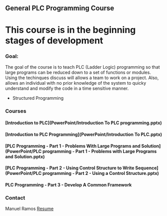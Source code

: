 <script async src="https://www.googletagmanager.com/gtag/js?id=G-ZDD520H57J"></script>
<script>
  window.dataLayer = window.dataLayer || [];
  function gtag(){dataLayer.push(arguments);}
  gtag('js', new Date());

  gtag('config', 'G-ZDD520H57J');
</script>




## General PLC Programming Course

# **This course is in the beginning stages of development**

### Goal: 

The goal of the course is to teach PLC (Ladder Logic) programming so that large programs can 
be reduced down to a set of functions or modules. Using the techinques discuss will allows a team to work on 
a project. Also, allows an individual with no prior knowledge of the system to quicky understand and modify the
code in a time sensitive manner.

- Structured Programming


### Courses 

#### [Introduction to PLC](PowerPoint/Introduction To PLC programming.pptx)
#### [Introduction to PLC Programming](PowerPoint/Introduction To PLC.pptx)
#### [PLC Programming - Part 1 -  Problems With Large Programs and Solution](PowerPoint/PLC programming - Part 1 - Problems with Large Programs and Solution.pptx)
#### [PLC Programming - Part 2 - Using Control Structure to Write Sequence](PowerPoint/PLC programming - Part 2 - Using a Control Structure.pptx)
#### PLC Programming - Part 3 - Develop A Common Framework 

### Contact
Manuel Ramos
[Resume](https://ramo1266.github.io/Resume/)



